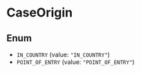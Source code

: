 # CaseOrigin

## Enum

- `IN_COUNTRY` (value: `"IN_COUNTRY"`)
- `POINT_OF_ENTRY` (value: `"POINT_OF_ENTRY"`)
